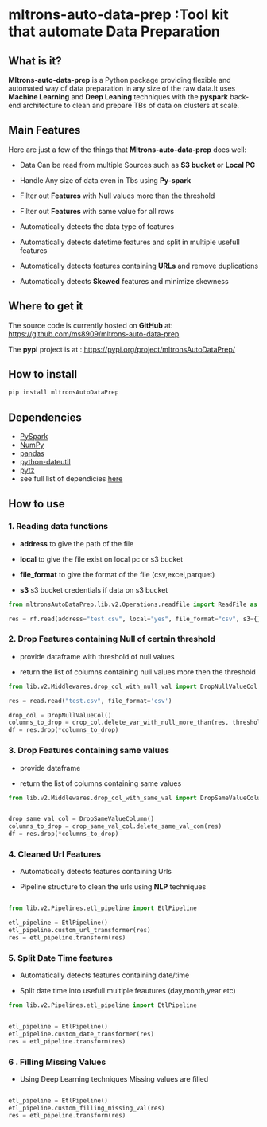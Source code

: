 # mltrons-auto-data-prep :Tool kit that automate Data Preparation

## What is it?

**Mltrons-auto-data-prep** is a Python package providing flexible and automated way of 
data preparation in any size of the raw data.It uses **Machine Learning** and **Deep Leaning**
techniques with the **pyspark** back-end architecture to clean and prepare TBs of data on clusters at scale.


## Main Features
Here are just a few of the things that **Mltrons-auto-data-prep** does well:

- Data Can be read from multiple Sources such as **S3 bucket** or **Local PC**

- Handle Any size of data even in Tbs using **Py-spark**

- Filter out **Features** with Null values more than the threshold

- Filter out **Features** with same value for all rows

- Automatically detects the data type of features

- Automatically detects datetime features and split in multiple usefull features

- Automatically detects features containing **URLs** and remove duplications

- Automatically detects **Skewed** features and minimize skewness



## Where to get it
The source code is currently hosted on **GitHub** at:
https://github.com/ms8909/mltrons-auto-data-prep

The **pypi** project is at :
https://pypi.org/project/mltronsAutoDataPrep/


## How to install

```sh
pip install mltronsAutoDataPrep
```

## Dependencies
- [PySpark](https://spark.apache.org/docs/latest/api/python/index.html)
- [NumPy](https://www.numpy.org)
- [pandas](https://pandas.pydata.org)
- [python-dateutil](https://labix.org/python-dateutil) 
- [pytz](https://pythonhosted.org/pytz)
- see full list of dependicies [here](https://github.com/ms8909/mltrons-auto-data-prep/blob/master/requirements.txt)

## How to use 


### 1. Reading data functions

- **address** to give the path of the file

- **local** to give the file exist on local pc or s3 bucket

- **file_format** to give the format of the file (csv,excel,parquet)

- **s3** s3 bucket credentials if data on s3 bucket


```python
from mltronsAutoDataPrep.lib.v2.Operations.readfile import ReadFile as rf

res = rf.read(address="test.csv", local="yes", file_format="csv", s3={})
```



### 2. Drop Features containing Null of certain threshold

- provide dataframe with threshold of null values 

- return the list of columns containing null values more then the threshold

```python
from lib.v2.Middlewares.drop_col_with_null_val import DropNullValueCol

res = read.read("test.csv", file_format='csv')

drop_col = DropNullValueCol()
columns_to_drop = drop_col.delete_var_with_null_more_than(res, threshold=30)
df = res.drop(*columns_to_drop)
```


### 3. Drop Features containing same values 

- provide dataframe 

- return the list of columns containing same values

```python
from lib.v2.Middlewares.drop_col_with_same_val import DropSameValueColumn


drop_same_val_col = DropSameValueColumn()
columns_to_drop = drop_same_val_col.delete_same_val_com(res)
df = res.drop(*columns_to_drop)
```

### 4. Cleaned Url Features

- Automatically detects features containing Urls

- Pipeline structure to clean the urls using **NLP** techniques

```python

from lib.v2.Pipelines.etl_pipeline import EtlPipeline

etl_pipeline = EtlPipeline()
etl_pipeline.custom_url_transformer(res)
res = etl_pipeline.transform(res)

```


### 5. Split Date Time features

- Automatically detects features containing date/time

- Split date time into usefull multiple feautures (day,month,year etc)


```python
from lib.v2.Pipelines.etl_pipeline import EtlPipeline


etl_pipeline = EtlPipeline()
etl_pipeline.custom_date_transformer(res)
res = etl_pipeline.transform(res)

```


### 6 . Filling Missing Values

- Using Deep Learning techniques Missing values are filled


```python

etl_pipeline = EtlPipeline()
etl_pipeline.custom_filling_missing_val(res)
res = etl_pipeline.transform(res)

```


